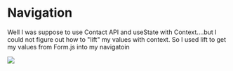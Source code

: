 # Navigation 

Well I was suppose to use Contact API and useState with Context....but I could not figure out how to "lift" my values with context. So I used lift to get my values from Form.js into my navigatoin

![](https://github.com/lisabroadhead/MERN/blob/main/react/navigation/Screen%20Shot%202022-03-14%20at%2010.49.27%20PM.png)
